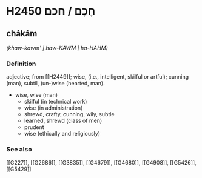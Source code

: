 # H2450 חָכָם / חכם

## châkâm

_(khaw-kawm' | haw-KAWM | ha-HAHM)_

### Definition

adjective; from [[H2449]]; wise, (i.e., intelligent, skilful or artful); cunning (man), subtil, (un-)wise (hearted, man).

- wise, wise (man)
    - skilful (in technical work)
    - wise (in administration)
    - shrewd, crafty, cunning, wily, subtle
    - learned, shrewd (class of men)
    - prudent
    - wise (ethically and religiously)
### See also

[[G227]], [[G2686]], [[G3835]], [[G4679]], [[G4680]], [[G4908]], [[G5426]], [[G5429]]

